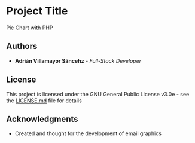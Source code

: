 # Project Title

Pie Chart with PHP 

## Authors

* **Adrián Villamayor Sáncehz** - *Full-Stack Developer*

## License

This project is licensed under the GNU General Public License v3.0e - see the [LICENSE.md](LICENSE.md) file for details

## Acknowledgments

* Created and thought for the development of email graphics
